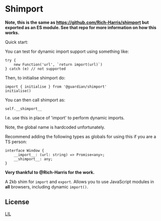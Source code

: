 # Shimport

**Note, this is the same as https://github.com/Rich-Harris/shimport but exported
as an ES module. See that repo for more information on how this works.**

Quick start:

You can test for dynamic import support using something like:

    try {
        new Function('url', `return import(url)`)
    } catch (e) // not supported

Then, to initialise shimport do:

    import { initialise } from '@guardian/shimport'
    initialise()

You can then call shimport as:

    self.__shimport__

I.e. use this in place of 'import' to perform dynamic imports.

Note, the global name is hardcoded unfortunately. 

Recommend adding the following types as globals for using this if you are a TS
person:

```
interface Window {
    __import__: (url: string) => Promise<any>;
    __shimport__: any;
}
```

**Very thankful to @Rich-Harris for the work.**

A 2kb shim for `import` and `export`. Allows you to use JavaScript modules in **all** browsers, including dynamic `import()`.

## License

[LIL](LICENSE)
